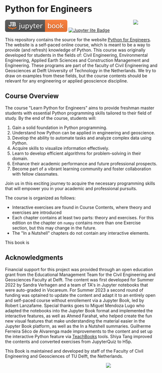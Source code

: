 
# Python for Engineers

<img src="https://raw.githubusercontent.com/TUDelft-CITG/learn-python/main/book/figures/learn-python-logo.png" width=80 style="float: right;"/>

[![Jupyter Book Badge](https://raw.githubusercontent.com/executablebooks/jupyter-book/47e06598ef05bd429467a7de66a7fb3a83e89c2f/docs/images/badge.svg)](https://jupyterbook.org) 
[![Jupyter lite Badge](https://jupyterlite.rtfd.io/en/latest/_static/badge.svg)](https://github.com/jupyterlite)

This repository contains the source for the website [Python for Engineers](https://tudelft-citg.github.io/learn-python/). The website is a self-paced online course, which is meant to be a way to provide (and refresh) knowledge of Python. This course was originally developed for students in the fields of: Civil Engineering, Environmental Engineering, Applied Earth Sciences and Construction Management and Engineering. These programs are part of the faculty of Civil Engineering and Geosciences at Delft University of Technology in the Netherlands. We try to draw on examples from these fields, but the course contents should be relevant for any engineering or applied geoscience discipline.

## Course Overview

The course "Learn Python for Engineers" aims to provide freshman master students with essential Python programming skills tailored to their field of study. By the end of the course, students will:

1. Gain a solid foundation in Python programming.
2. Understand how Python can be applied in engineering and geoscience.
3. Develop the ability to automate tasks and analyze complex data using Python.
4. Acquire skills to visualize information effectively.
5. Learn to develop efficient algorithms for problem-solving in their domain.
6. Enhance their academic performance and future professional prospects.
7. Become part of a vibrant learning community and foster collaboration with fellow classmates.

Join us in this exciting journey to acquire the necessary programming skills that will empower you in your academic and professional pursuits.

The course is organized as follows:
- Interactive exercises are found in Course Contents, where theory and exercises are introduced
- Each chapter contains at least two parts: theory and exercises. For this edition on the chapter on `numpy` contains more than one Exercise section, but this may change in the future.
- The "In a Nutshell" chapters do not contain any interactive elements.

This book is 

## Acknowledgments

Financial support for this project was provided through an open education grant from the Educational Management Team for the Civil Engineering and Geosciences Faculty at Delft. The content was first developed for Summer 2022 by Sandra Verhagen and a team of TA's in Jupyter notebooks that were auto-graded in Vocareum. For Summer 2023 a second round of funding was optained to update the content and adapt it to an entirely open and self-paced course without enrollement via a Jupyter Book, led by Robert Lanzafame. Special thanks goes to Miguel Mendoza Lugo who adapted the notebooks into the Jupyter Book format and implemented the interactive features, as well as Ahmed Farahat, who helped create the fun new visual features that make understanding the material easier in the Jupyter Book platform, as well as the In a Nutshell summaries. Guilherme Ferreira Sêco de Alvarenga made improvements to the content and set up the interactive Python feature via [TeachBooks](teachbooks.io) tools. Shiya Tang improved the contents and converted exercises from JupyterQuiz to H5p.

This Book is maintained and developed by staff of the Faculty of Civil Engineering and Geosciences of TU Delft, the Netherlands.

 <img src="https://raw.githubusercontent.com/TUDelft-CITG/learn-python/mike/book/figures/TUDelft_logo_cmyk.png" width=170  style="float: right;"/> 

